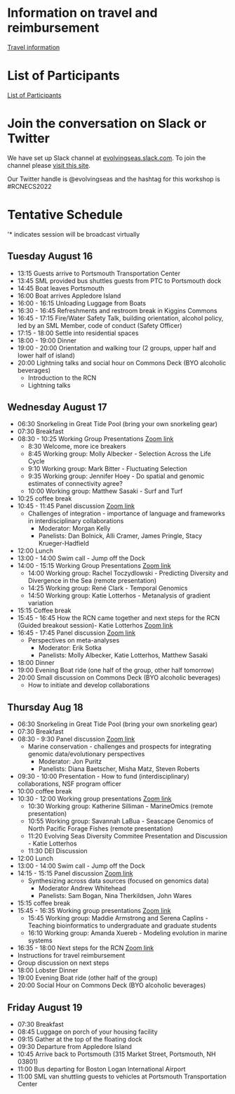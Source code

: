 
# Information on travel and reimbursement

[Travel information](travel.md)

# List of Participants

[List of Participants](https://docs.google.com/spreadsheets/d/11WVBBvD2i4EIZDnAXg52xvzt-RVPB9ELCYj87fhajng/edit#gid=0)

# Join the conversation on Slack or Twitter
We have set up Slack channel at [evolvingseas.slack.com](evolvingseas.slack.com). To join the channel please [visit this site](https://join.slack.com/t/evolvingseas/shared_invite/enQtNTI4MjcwMjg5NTM5LWFiMGM0OTczMzllODg3NGQxYzBlNTA4NTE2OWI5ZWEwNjU3MTQ2ZTk3OWYxMjA5NzQxMmQwNTVmZDE1ZGE0NDc).

Our Twitter handle is @evolvingseas and the hashtag for this workshop is #RCNECS2022

# Tentative Schedule
'* indicates session will be broadcast virtually

## Tuesday August 16
* 13:15 Guests arrive to Portsmouth Transportation Center 
* 13:45 SML provided bus shuttles guests from PTC to Portsmouth dock 
* 14:45 Boat leaves Portsmouth
* 16:00 Boat arrives Appledore Island 
* 16:00 - 16:15 Unloading Luggage from Boats
* 16:30 - 16:45 Refreshments and restroom break in Kiggins Commons 
* 16:45 - 17:15 Fire/Water Safety Talk, building orientation, alcohol policy, led by an SML Member, code of conduct (Safety Officer)  
* 17:15 - 18:00 Settle into residential spaces 
* 18:00 - 19:00 Dinner 
* 19:00 - 20:00 Orientation and walking tour (2 groups, upper half and lower half of island)
* 20:00 Lightning talks and social hour on Commons Deck (BYO alcoholic beverages)
  * Introduction to the RCN
  * Lightning talks

## Wednesday August 17
* 06:30 Snorkeling in Great Tide Pool (bring your own snorkeling gear)
* 07:30 Breakfast
* 08:30 - 10:25 Working Group Presentations [Zoom link](https://northeastern.zoom.us/j/98098873356?pwd=THhZeUlHellVb016MVBOdDR4TjBVZz09)
  * 8:30 Welcome, more ice breakers
  * 8:45 Working group: Molly Albecker - Selection Across the Life Cycle
  * 9:10 Working group: Mark Bitter - Fluctuating Selection
  * 9:35 Working group: Jennifer Hoey - Do spatial and genomic estimates of connectivity agree?
  * 10:00 Working group: Matthew Sasaki - Surf and Turf
* 10:25 coffee break
* 10:45 - 11:45 Panel discussion [Zoom link](https://northeastern.zoom.us/j/98098873356?pwd=THhZeUlHellVb016MVBOdDR4TjBVZz09)
  * Challenges of integration - importance of language and frameworks in interdisciplinary collaborations
    * Moderator: Morgan Kelly  
    * Panelists: Dan Bolnick, Alli Cramer, James Pringle, Stacy Krueger-Hadfield 
* 12:00 Lunch
* 13:00 - 14:00 Swim call - Jump off the Dock
* 14:00 - 15:15 Working Group Presentations [Zoom link](https://northeastern.zoom.us/j/98098873356?pwd=THhZeUlHellVb016MVBOdDR4TjBVZz09)
  * 14:00 Working group: Rachel Toczydlowski - Predicting Diversity and Divergence in the Sea (remote presentation)
  * 14:25 Working group: René Clark - Temporal Genomics
  * 14:50 Working group: Katie Lotterhos - Metanalysis of gradient variation
* 15:15 Coffee break
* 15:45 - 16:45 How the RCN came together and next steps for the RCN (Guided breakout session)- Katie Lotterhos [Zoom link](https://northeastern.zoom.us/j/98098873356?pwd=THhZeUlHellVb016MVBOdDR4TjBVZz09)
* 16:45 - 17:45 Panel discussion [Zoom link](https://northeastern.zoom.us/j/98098873356?pwd=THhZeUlHellVb016MVBOdDR4TjBVZz09)
  * Perspectives on meta-analyses 
    * Moderator: Erik Sotka
    * Panelists: Molly Albecker, Katie Lotterhos, Matthew Sasaki
 * 18:00 Dinner
 * 19:00 Evening Boat ride (one half of the group, other half tomorrow)
 * 20:00 Small discussion on Commons Deck (BYO alcoholic beverages)
   * How to initiate and develop collaborations 

## Thursday Aug 18 
 * 06:30 Snorkeling in Great Tide Pool (bring your own snorkeling gear)
 * 07:30 Breakfast
 * 08:30 - 9:30 Panel discussion [Zoom link](https://northeastern.zoom.us/j/98098873356?pwd=THhZeUlHellVb016MVBOdDR4TjBVZz09)
   * Marine conservation - challenges and prospects for integrating genomic data/evolutionary perspectives 
     * Moderator: Jon Puritz
     * Panelists: Diana Baetscher, Misha Matz, Steven Roberts
 * 09:30 - 10:00 Presentation - How to fund (interdisciplinary) collaborations, NSF program officer
 * 10:00 coffee break
 * 10:30 - 12:00 Working group presentations [Zoom link](https://northeastern.zoom.us/j/98098873356?pwd=THhZeUlHellVb016MVBOdDR4TjBVZz09)
    * 10:30 Working group: Katherine Silliman - MarineOmics (remote presentation) 
    * 10:55 Working group: Savannah LaBua - Seascape Genomics of North Pacific Forage Fishes (remote presentation)
    * 11:20 Evolving Seas Diversity Commitee Presentation and Discussion - Katie Lotterhos
    * 11:30 DEI Discussion
 * 12:00 Lunch
 * 13:00 - 14:00 Swim call - Jump off the Dock
 * 14:15 - 15:15 Panel discussion [Zoom link](https://northeastern.zoom.us/j/98098873356?pwd=THhZeUlHellVb016MVBOdDR4TjBVZz09)
   * Synthesizing across data sources (focused on genomics data)
      * Moderator Andrew Whitehead 
      * Panelists: Sam Bogan, Nina Therkildsen, John Wares  
 * 15:15 coffee break
 * 15:45 - 16:35 Working group presentations [Zoom link](https://northeastern.zoom.us/j/98098873356?pwd=THhZeUlHellVb016MVBOdDR4TjBVZz09)
   * 15:45 Working group: Maddie Armstrong and Serena Caplins - Teaching bioinformatics to undergraduate and graduate students 
   * 16:10 Working group: Amanda Xuereb - Modeling evolution in marine systems 
* 16:35 - 18:00 Next steps for the RCN [Zoom link](https://northeastern.zoom.us/j/98098873356?pwd=THhZeUlHellVb016MVBOdDR4TjBVZz09)
 * Instructions for travel reimbursement
 * Group discussion on next steps 
* 18:00 Lobster Dinner
* 19:00 Evening Boat ride (other half of the group)
* 20:00 Social Hour on Commons Deck (BYO alcoholic beverages)

## Friday August 19 
 * 07:30 Breakfast
 * 08:45 Luggage on porch of your housing facility
 * 09:15 Gather at the top of the floating dock
 * 09:30 Departure from Appledore Island
 * 10:45 Arrive back to Portsmouth (315 Market Street, Portsmouth, NH 03801)
 * 11:00 Bus departing for Boston Logan International Airport
 * 11:00 SML van shuttling guests to vehicles at Portsmouth Transportation Center


